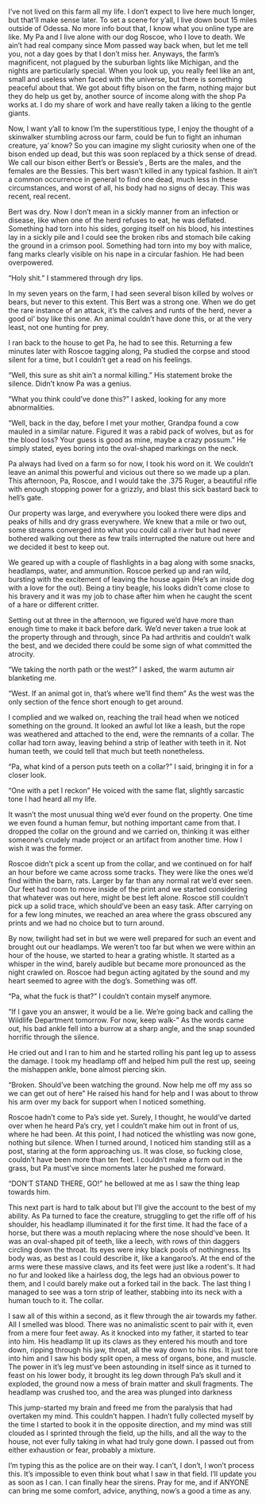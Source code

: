 I’ve not lived on this farm all my life. I don’t expect to live here much longer, but that’ll make sense later. To set a scene for y’all, I live down bout 15 miles outside of Odessa. No more info bout that, I know what you online type are like. My Pa and I live alone with our dog Roscoe, who I love to death. We ain’t had real company since Mom passed way back when, but let me tell you, not a day goes by that I don’t miss her. Anyways, the farm’s magnificent, not plagued by the suburban lights like Michigan, and the nights are particularly special. When you look up, you really feel like an ant, small and useless when faced with the universe, but there is something peaceful about that. We got about fifty bison on the farm, nothing major but they do help us get by, another source of income along with the shop Pa works at. I do my share of work and have really taken a liking to the gentle giants. 

Now, I want y’all to know I’m the superstitious type, I enjoy the thought of a skinwalker stumbling across our farm, could be fun to fight an inhuman creature, ya’ know? So you can imagine my slight curiosity when one of the bison ended up dead, but this was soon replaced by a thick sense of dread. We call our bison either Bert’s or Bessie’s  , Berts are the males, and the females are the Bessies. This bert wasn’t killed in any typical fashion. It ain’t a common occurrence in general to find one dead, much less in these circumstances, and worst of all, his body had no signs of decay. This was recent, real recent.

Bert was dry. Now I don’t mean in a sickly manner from an infection or disease, like when one of the herd refuses to eat, he was deflated. Something had torn into his sides, gorging itself on his blood, his intestines lay in a sickly pile and I could see the broken ribs and stomach bile caking the ground in a crimson pool. Something had torn into my boy with malice, fang marks clearly visible on his nape in a circular fashion. He had been overpowered. 

“Holy shit.” I stammered through dry lips.

In my seven years on the farm, I had seen several bison killed by wolves or bears, but never to this extent. This Bert was a strong one. When we do get the rare instance of an attack, it’s the calves and runts of the herd, never a good ol’ boy like this one. An animal couldn’t have done this, or at the very least, not one hunting for prey. 

I ran back to the house to get Pa, he had to see this. Returning a few minutes later with Roscoe tagging along, Pa studied the corpse and stood silent for a time, but I couldn’t get a read on his feelings.

“Well, this sure as shit ain’t a normal killing.” His statement broke the silence. Didn’t know Pa was a genius. 

“What you think could’ve done this?” I asked, looking for any more abnormalities.

“Well, back in the day, before I met your mother, Grandpa found a cow mauled in a similar nature. Figured it was a rabid pack of wolves, but as for the blood loss? Your guess is good as mine, maybe a crazy possum.” He simply stated, eyes boring into the oval-shaped markings on the neck. 

Pa always had lived on a farm so for now, I took his word on it. We couldn’t leave an animal this powerful and vicious out there so we made up a plan. This afternoon, Pa, Roscoe, and I would take the .375 Ruger, a beautiful rifle with enough stopping power for a grizzly, and blast this sick bastard back to hell’s gate. 

Our property was large, and everywhere you looked there were dips and peaks of hills and dry grass everywhere. We knew that a mile or two out, some streams converged into what you could call a river but had never bothered walking out there as few trails interrupted the nature out here and we decided it best to keep out. 

We geared up with a couple of flashlights in a bag along with some snacks, headlamps, water, and ammunition. Roscoe perked up and ran wild, bursting with the excitement of leaving the house again (He’s an inside dog with a love for the out). Being a tiny beagle, his looks didn’t come close to his bravery and it was my job to chase after him when he caught the scent of a hare or different critter.

Setting out at three in the afternoon, we figured we’d have more than enough time to make it back before dark. We’d never taken a true look at the property through and through, since Pa had arthritis and couldn’t walk the best, and we decided there could be some sign of what committed the atrocity. 

“We taking the north path or the west?” I asked, the warm autumn air blanketing me.  

“West. If an animal got in, that’s where we’ll find them” As the west was the only section of the fence short enough to get around. 

I complied and we walked on, reaching the trail head when we noticed something on the ground. It looked an awful lot like a leash, but the rope was weathered and attached to the end, were the remnants of a collar. The collar had torn away, leaving behind a strip of leather with teeth in it. Not human teeth, we could tell that much but teeth nonetheless. 

“Pa, what kind of a person puts teeth on a collar?” I said, bringing it in for a closer look. 

“One with a pet I reckon” He voiced with the same flat, slightly sarcastic tone I had heard all my life.

It wasn’t the most unusual thing we’d ever found on the property. One time we even found a human femur, but nothing important came from that. I dropped the collar on the ground and we carried on, thinking it was either someone’s crudely made project or an artifact from another time. How I wish it was the former. 

Roscoe didn’t pick a scent up from the collar, and we continued on for half an hour before we came across some tracks. They were like the ones we’d find within the barn, rats. Larger by far than any normal rat we’d ever seen. Our feet had room to move inside of the print and we started considering that whatever was out here, might be best left alone. Roscoe still couldn’t pick up a solid trace, which should’ve been an easy task. After carrying on for a few long minutes, we reached an area where the grass obscured any prints and we had no choice but to turn around. 

By now, twilight had set in but we were well prepared for such an event and brought out our headlamps. We weren’t too far but when we were within an hour of the house, we started to hear a grating whistle. It started as a whisper in the wind, barely audible but became more pronounced as the night crawled on. Roscoe had begun acting agitated by the sound and my heart seemed to agree with the dog’s. Something was off. 

“Pa, what the fuck is that?” I couldn’t contain myself anymore.

“If I gave you an answer, it would be a lie. We’re going back and calling the Wildlife Department tomorrow. For now, keep walk-” As the words came out, his bad ankle fell into a burrow at a sharp angle, and the snap sounded horrific through the silence. 

He cried out and I ran to him and he started rolling his pant leg up to assess the damage. I took my headlamp off and helped him pull the rest up, seeing the mishappen ankle, bone almost piercing skin. 

“Broken. Should’ve been watching the ground. Now help me off my ass so we can get out of here” He raised his hand for help and I was about to throw his arm over my back for support when I noticed something.

Roscoe hadn’t come to Pa’s side yet. Surely, I thought, he would’ve darted over when he heard Pa’s cry, yet I couldn’t make him out in front of us, where he had been. At this point, I had noticed the whistling was now gone, nothing but silence. When I turned around, I noticed him standing still as a post, staring at the form approaching us. It was close, so fucking close, couldn’t have been more than ten feet. I couldn’t make a form out in the grass, but Pa must’ve since moments later he pushed me forward. 

“DON’T STAND THERE, GO!” he bellowed at me as I saw the thing leap towards him.

This next part is hard to talk about but I’ll give the account to the best of my ability. As Pa turned to face the creature, struggling to get the rifle off of his shoulder, his headlamp illuminated it for the first time. It had the face of a horse, but there was a mouth replacing  where the nose should’ve been. It was an oval-shaped pit of teeth, like a leech, with rows of thin daggers circling down the throat. Its eyes were inky black pools of nothingness. Its body was, as best as I could describe it, like a kangaroo’s. At the end of the arms were these massive claws, and its feet were just like a rodent's. It had no fur and looked like a hairless dog, the legs had an obvious power to them, and I could barely make out a forked tail in the back. The last thing I managed to see was a torn strip of leather, stabbing into its neck with a human touch to it. The collar. 

I saw all of this within a second, as it flew through the air towards my father. All I smelled was blood. There was no animalistic scent to pair with it, even from a mere four feet away. As it knocked into my father, it started to tear into him. His headlamp lit up its claws as they entered his mouth and tore down, ripping through his jaw, throat, all the way down to his ribs. It just tore into him and I saw his body split open, a mess of organs, bone, and muscle. The power in it’s leg must’ve been astounding in itself since as it turned to feast on his lower body, it brought its leg down through Pa’s skull and it exploded, the ground now a mess of brain matter and skull fragments. The headlamp was crushed too, and the area was plunged into darkness 

This jump-started my brain and freed me from the paralysis that had overtaken my mind. This couldn’t happen. I hadn’t fully collected myself by the time I started to book it in the opposite direction, and my mind was still clouded as I sprinted through the field, up the hills, and all the way to the house, not ever fully taking in what had truly gone down. I passed out from either exhaustion or fear, probably a mixture. 

I’m typing this as the police are on their way. I can’t, I don’t, I won’t process this. It’s impossible to even think bout what I saw in that field. I’ll update you as soon as I can. I can finally hear the sirens. Pray for me, and if ANYONE can bring me some comfort, advice, anything, now’s a good a time as any. 


